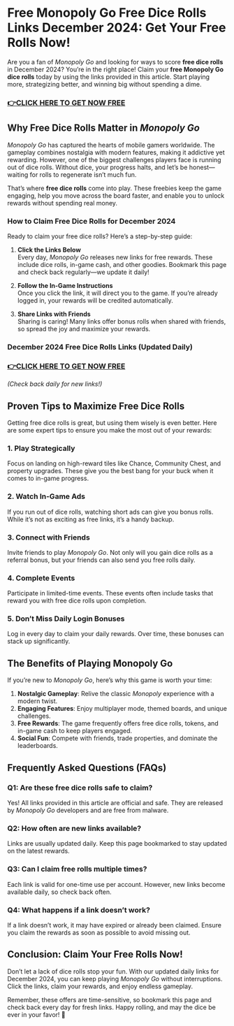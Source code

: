 # Free Monopoly Go Free Dice Rolls Links December 2024: Get Your Free Rolls Now!

Are you a fan of *Monopoly Go* and looking for ways to score **free dice rolls** in December 2024? You’re in the right place! Claim your **free Monopoly Go dice rolls** today by using the links provided in this article. Start playing more, strategizing better, and winning big without spending a dime.

### [👉CLICK HERE TO GET NOW FREE](https://freeforyou.xyz/monopoly/go/)

## Why Free Dice Rolls Matter in *Monopoly Go*

*Monopoly Go* has captured the hearts of mobile gamers worldwide. The gameplay combines nostalgia with modern features, making it addictive yet rewarding. However, one of the biggest challenges players face is running out of dice rolls. Without dice, your progress halts, and let’s be honest—waiting for rolls to regenerate isn’t much fun.

That’s where **free dice rolls** come into play. These freebies keep the game engaging, help you move across the board faster, and enable you to unlock rewards without spending real money.

### How to Claim Free Dice Rolls for December 2024

Ready to claim your free dice rolls? Here’s a step-by-step guide:

1. **Click the Links Below**  
   Every day, *Monopoly Go* releases new links for free rewards. These include dice rolls, in-game cash, and other goodies. Bookmark this page and check back regularly—we update it daily!

2. **Follow the In-Game Instructions**  
   Once you click the link, it will direct you to the game. If you’re already logged in, your rewards will be credited automatically.

3. **Share Links with Friends**  
   Sharing is caring! Many links offer bonus rolls when shared with friends, so spread the joy and maximize your rewards.

### December 2024 Free Dice Rolls Links (Updated Daily)

### [👉CLICK HERE TO GET NOW FREE](https://freeforyou.xyz/monopoly/go/)

*(Check back daily for new links!)*

## Proven Tips to Maximize Free Dice Rolls

Getting free dice rolls is great, but using them wisely is even better. Here are some expert tips to ensure you make the most out of your rewards:

### 1. **Play Strategically**
Focus on landing on high-reward tiles like Chance, Community Chest, and property upgrades. These give you the best bang for your buck when it comes to in-game progress.

### 2. **Watch In-Game Ads**
If you run out of dice rolls, watching short ads can give you bonus rolls. While it’s not as exciting as free links, it’s a handy backup.

### 3. **Connect with Friends**
Invite friends to play *Monopoly Go*. Not only will you gain dice rolls as a referral bonus, but your friends can also send you free rolls daily.

### 4. **Complete Events**
Participate in limited-time events. These events often include tasks that reward you with free dice rolls upon completion.

### 5. **Don’t Miss Daily Login Bonuses**
Log in every day to claim your daily rewards. Over time, these bonuses can stack up significantly.

## The Benefits of Playing Monopoly Go

If you’re new to *Monopoly Go*, here’s why this game is worth your time:

1. **Nostalgic Gameplay**: Relive the classic *Monopoly* experience with a modern twist.  
2. **Engaging Features**: Enjoy multiplayer mode, themed boards, and unique challenges.  
3. **Free Rewards**: The game frequently offers free dice rolls, tokens, and in-game cash to keep players engaged.  
4. **Social Fun**: Compete with friends, trade properties, and dominate the leaderboards.

## Frequently Asked Questions (FAQs)

### Q1: Are these free dice rolls safe to claim?  
Yes! All links provided in this article are official and safe. They are released by *Monopoly Go* developers and are free from malware.

### Q2: How often are new links available?  
Links are usually updated daily. Keep this page bookmarked to stay updated on the latest rewards.

### Q3: Can I claim free rolls multiple times?  
Each link is valid for one-time use per account. However, new links become available daily, so check back often.

### Q4: What happens if a link doesn’t work?  
If a link doesn’t work, it may have expired or already been claimed. Ensure you claim the rewards as soon as possible to avoid missing out.

## Conclusion: Claim Your Free Rolls Now!

Don’t let a lack of dice rolls stop your fun. With our updated daily links for December 2024, you can keep playing *Monopoly Go* without interruptions. Click the links, claim your rewards, and enjoy endless gameplay.

Remember, these offers are time-sensitive, so bookmark this page and check back every day for fresh links. Happy rolling, and may the dice be ever in your favor! 🎲
